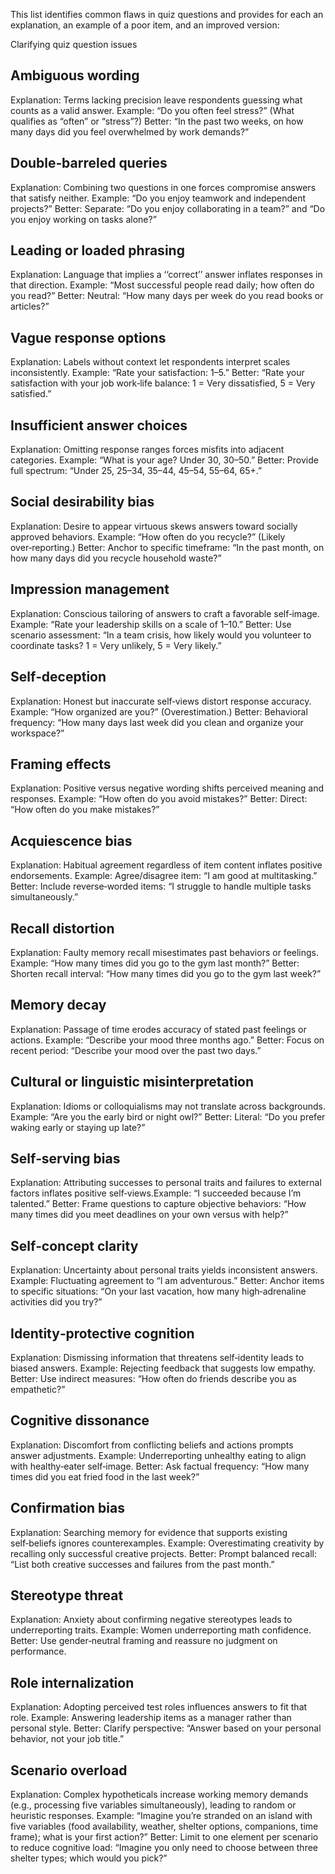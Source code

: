 This list identifies common flaws in quiz questions and provides for each an explanation, an example of a poor item, and an improved version:

Clarifying quiz question issues

## Ambiguous wording
Explanation: Terms lacking precision leave respondents guessing what counts as a valid answer.
Example: “Do you often feel stress?” (What qualifies as “often” or “stress”?)
Better: “In the past two weeks, on how many days did you feel overwhelmed by work demands?”

## Double‑barreled queries
Explanation: Combining two questions in one forces compromise answers that satisfy neither.
Example: “Do you enjoy teamwork and independent projects?”
Better: Separate: “Do you enjoy collaborating in a team?” and “Do you enjoy working on tasks alone?”

## Leading or loaded phrasing
Explanation: Language that implies a ‘‘correct’’ answer inflates responses in that direction.
Example: “Most successful people read daily; how often do you read?”
Better: Neutral: “How many days per week do you read books or articles?”

## Vague response options
Explanation: Labels without context let respondents interpret scales inconsistently.
Example: “Rate your satisfaction: 1–5.”
Better: “Rate your satisfaction with your job work‑life balance: 1 = Very dissatisfied, 5 = Very satisfied.”

## Insufficient answer choices
Explanation: Omitting response ranges forces misfits into adjacent categories.
Example: “What is your age? Under 30, 30–50.”
Better: Provide full spectrum: “Under 25, 25–34, 35–44, 45–54, 55–64, 65+.”

## Social desirability bias
Explanation: Desire to appear virtuous skews answers toward socially approved behaviors.
Example: “How often do you recycle?” (Likely over‑reporting.)
Better: Anchor to specific timeframe: “In the past month, on how many days did you recycle household waste?”

## Impression management
Explanation: Conscious tailoring of answers to craft a favorable self‑image.
Example: “Rate your leadership skills on a scale of 1–10.”
Better: Use scenario assessment: “In a team crisis, how likely would you volunteer to coordinate tasks? 1 = Very unlikely, 5 = Very likely.”

## Self‑deception
Explanation: Honest but inaccurate self‑views distort response accuracy.
Example: “How organized are you?” (Overestimation.)
Better: Behavioral frequency: “How many days last week did you clean and organize your workspace?”

## Framing effects
Explanation: Positive versus negative wording shifts perceived meaning and responses.
Example: “How often do you avoid mistakes?”
Better: Direct: “How often do you make mistakes?”

## Acquiescence bias
Explanation: Habitual agreement regardless of item content inflates positive endorsements.
Example: Agree/disagree item: “I am good at multitasking.”
Better: Include reverse‑worded items: “I struggle to handle multiple tasks simultaneously.”

## Recall distortion
Explanation: Faulty memory recall misestimates past behaviors or feelings.
Example: “How many times did you go to the gym last month?”
Better: Shorten recall interval: “How many times did you go to the gym last week?”

## Memory decay
Explanation: Passage of time erodes accuracy of stated past feelings or actions.
Example: “Describe your mood three months ago.”
Better: Focus on recent period: “Describe your mood over the past two days.”

## Cultural or linguistic misinterpretation
Explanation: Idioms or colloquialisms may not translate across backgrounds.
Example: “Are you the early bird or night owl?”
Better: Literal: “Do you prefer waking early or staying up late?”

## Self‑serving bias
Explanation: Attributing successes to personal traits and failures to external factors inflates positive self‑views.Example: “I succeeded because I’m talented.”
Better: Frame questions to capture objective behaviors: “How many times did you meet deadlines on your own versus with help?”

## Self‑concept clarity
Explanation: Uncertainty about personal traits yields inconsistent answers.
Example: Fluctuating agreement to “I am adventurous.”
Better: Anchor items to specific situations: “On your last vacation, how many high‑adrenaline activities did you try?”

## Identity‑protective cognition
Explanation: Dismissing information that threatens self‑identity leads to biased answers.
Example: Rejecting feedback that suggests low empathy.
Better: Use indirect measures: “How often do friends describe you as empathetic?”

## Cognitive dissonance
Explanation: Discomfort from conflicting beliefs and actions prompts answer adjustments.
Example: Underreporting unhealthy eating to align with healthy‑eater self‑image.
Better: Ask factual frequency: “How many times did you eat fried food in the last week?”

## Confirmation bias
Explanation: Searching memory for evidence that supports existing self‑beliefs ignores counterexamples.
Example: Overestimating creativity by recalling only successful creative projects.
Better: Prompt balanced recall: “List both creative successes and failures from the past month.”

## Stereotype threat
Explanation: Anxiety about confirming negative stereotypes leads to underreporting traits.
Example: Women underreporting math confidence.
Better: Use gender‑neutral framing and reassure no judgment on performance.

## Role internalization
Explanation: Adopting perceived test roles influences answers to fit that role.
Example: Answering leadership items as a manager rather than personal style.
Better: Clarify perspective: “Answer based on your personal behavior, not your job title.”

## Scenario overload
Explanation: Complex hypotheticals increase working memory demands (e.g., processing five variables simultaneously), leading to random or heuristic responses.
Example: “Imagine you’re stranded on an island with five variables (food availability, weather, shelter options, companions, time frame); what is your first action?”
Better: Limit to one element per scenario to reduce cognitive load: “Imagine you only need to choose between three shelter types; which would you pick?”

